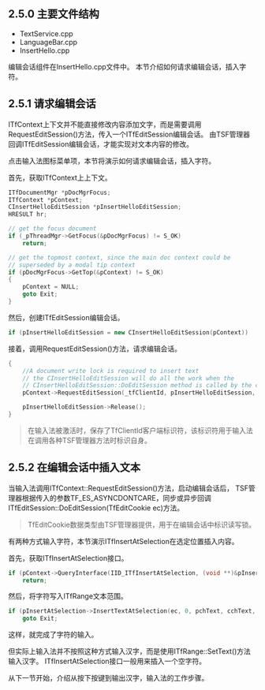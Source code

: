 ## 2.5.0 主要文件结构

- TextService.cpp
- LanguageBar.cpp
- InsertHello.cpp

编辑会话组件在InsertHello.cpp文件中。
本节介绍如何请求编辑会话，插入字符。

## 2.5.1 请求编辑会话

ITfContext上下文并不能直接修改内容添加文字，而是需要调用RequestEditSession()方法，传入一个ITfEditSession编辑会话。
由TSF管理器回调ITfEditSession编辑会话，才能实现对文本内容的修改。

点击输入法图标菜单项，本节将演示如何请求编辑会话，插入字符。

首先，获取ITfContext上上下文。

```C++
ITfDocumentMgr *pDocMgrFocus;
ITfContext *pContext;
CInsertHelloEditSession *pInsertHelloEditSession;
HRESULT hr;

// get the focus document
if (_pThreadMgr->GetFocus(&pDocMgrFocus) != S_OK)
	return;

// get the topmost context, since the main doc context could be
// superseded by a modal tip context
if (pDocMgrFocus->GetTop(&pContext) != S_OK)
{
	pContext = NULL;
	goto Exit;
}
```

然后，创建ITfEditSession编辑会话。

```C++
if (pInsertHelloEditSession = new CInsertHelloEditSession(pContext))
```

接着，调用RequestEditSession()方法，请求编辑会话。

```C++
{
	//A document write lock is required to insert text
	// the CInsertHelloEditSession will do all the work when the
	// CInsertHelloEditSession::DoEditSession method is called by the context
	pContext->RequestEditSession(_tfClientId, pInsertHelloEditSession, TF_ES_READWRITE | TF_ES_ASYNCDONTCARE, &hr);

	pInsertHelloEditSession->Release();
}
```

>在输入法被激活时，保存了TfClientId客户端标识符，该标识符用于输入法在调用各种TSF管理器方法时标识自身。

## 2.5.2 在编辑会话中插入文本

当输入法调用ITfContext::RequestEditSession()方法，启动编辑会话后，
TSF管理器根据传入的参数TF_ES_ASYNCDONTCARE，同步或异步回调ITfEditSession::DoEditSession(TfEditCookie ec)方法。

>TfEditCookie数据类型由TSF管理器提供，用于在编辑会话中标识读写锁。

有两种方式输入字符，本节演示ITfInsertAtSelection在选定位置插入内容。

首先，获取ITfInsertAtSelection接口。

```C++
if (pContext->QueryInterface(IID_ITfInsertAtSelection, (void **)&pInsertAtSelection) != S_OK)
	return;
```

然后，将字符写入ITfRange文本范围。

```C++
if (pInsertAtSelection->InsertTextAtSelection(ec, 0, pchText, cchText, &pRange) != S_OK)
	goto Exit;
```

这样，就完成了字符的输入。

但实际上输入法并不按照这种方式输入汉字，而是使用ITfRange::SetText()方法输入汉字。
ITfInsertAtSelection接口一般用来插入一个空字符。

从下一节开始，介绍从按下按键到输出汉字，输入法的工作步骤。
